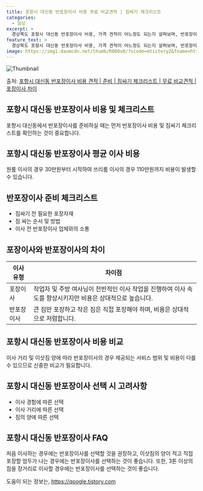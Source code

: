 ```yaml
---
title: 포항시 대신동 반포장이사 비용 무료 비교견적 | 짐싸기 체크리스트
categories:
  - 일상
excerpt: >
  경상북도 포항시 대신동 반포장이사 비용, 가격 견적이 어느정도 되는지 살펴보며, 반포장이사를 준비함에 있어 짐싸기 준비 체크리스트가 무엇인지 보겠습니다. 마지막으로 포장이사와 차이점을 통해 무료 비교견적으로 어떤 것이 더 합리적인 선택인지 공유 드립니다.포항시 대신동 포장이사 견적 샘플 보기 👈 클릭포항시 대신동 포장이사 가격 살펴보기 👈 클릭포항시 대신동 반포장이사 평균 이사 비용평수포항시 대신동 평균 이사 비용원룸 이사9평 이하 (1톤)30만원~투룸/쓰리룸 이사16평 ~ 20평 (2.5톤)80만원~쓰리룸 이사21평 (5톤) ~110만원~우리집 무료 이사견적 받기 👈 클릭포장 vs 반포장: 어떤 차이가 있을까?이사 업체를 선택할 때 포장과 반포장의 가장 큰 차이점은 무엇일까요?포장이사는 1톤 50..
feature_text: >
  경상북도 포항시 대신동 반포장이사 비용, 가격 견적이 어느정도 되는지 살펴보며, 반포장이사를 준비함에 있어 짐싸기 준비 체크리스트가 무엇인지 보겠습니다. 마지막으로 포장이사와 차이점을 통해 무료 비교견적으로 어떤 것이 더 합리적인 선택인지 공유 드립니다.포항시 대신동 포장이사 견적 샘플 보기 👈 클릭포항시 대신동 포장이사 가격 살펴보기 👈 클릭포항시 대신동 반포장이사 평균 이사 비용평수포항시 대신동 평균 이사 비용원룸 이사9평 이하 (1톤)30만원~투룸/쓰리룸 이사16평 ~ 20평 (2.5톤)80만원~쓰리룸 이사21평 (5톤) ~110만원~우리집 무료 이사견적 받기 👈 클릭포장 vs 반포장: 어떤 차이가 있을까?이사 업체를 선택할 때 포장과 반포장의 가장 큰 차이점은 무엇일까요?포장이사는 1톤 50..
image: https://img1.daumcdn.net/thumb/R800x0/?scode=mtistory2&fname=https%3A%2F%2Fblog.kakaocdn.net%2Fdn%2FWx37e%2FbtsHctsSaUY%2F8auotth9IKBrfT0nHRaMT0%2Fimg.webp
---
```


![Thumbnail](https://img1.daumcdn.net/thumb/R800x0/?scode=mtistory2&fname=https%3A%2F%2Fblog.kakaocdn.net%2Fdn%2FWx37e%2FbtsHctsSaUY%2F8auotth9IKBrfT0nHRaMT0%2Fimg.webp)

<p>출처: <a href="https://qoogle.tistory.com/9478" rel="dofollow">포항시 대신동 반포장이사 비용 견적 | 준비 | 짐싸기 체크리스트 | 무료 비교견적 | 포장이사 차이</a> </p>

## 포항시 대신동 반포장이사 비용 및 체크리스트

포항시 대신동에서 반포장이사를 준비하실 때는 먼저 반포장이사 비용 및 짐싸기 체크리스트를 확인하는 것이 중요합니다.

## **포항시 대신동 반포장이사 평균 이사 비용**

원룸 이사의 경우 30만원부터 시작하여 쓰리룸 이사의 경우 110만원까지 비용이 발생할 수 있습니다.

## **반포장이사 준비 체크리스트**

  * 짐싸기 전 필요한 포장자재
  * 짐 싸는 순서 및 방법
  * 이사 전 반포장이사 업체와의 소통

## **포장이사와 반포장이사의 차이**

**이사 유형** | **차이점**  
---|---  
포장이사 | 작업자 및 주방 여사님이 전반적인 이사 작업을 진행하여 이사 속도를 향상시키지만 비용은 상대적으로 높습니다.  
반포장이사 | 큰 짐만 포장하고 작은 짐은 직접 포장해야 하며, 비용은 상대적으로 저렴합니다.   
  
## **포항시 대신동 반포장이사 비용 비교**

이사 거리 및 이삿짐 양에 따라 반포장이사의 경우 제공되는 서비스 범위 및 비용이 다를 수 있으므로 신중한 비교가 필요합니다.

## **포항시 대신동 반포장이사 선택 시 고려사항**

  * 이사 경험에 따른 선택
  * 이사 거리에 따른 선택
  * 짐의 양에 따른 선택

## **포항시 대신동 반포장이사 FAQ**

처음 이사하는 경우에는 반포장이사를 선택할 것을 권장하고, 이삿짐의 양이 적고 직접 포장할 엄두가 나는 경우에는 반포장이사를 선택하는 것이
좋습니다. 또한, 3톤 이상의 짐을 장거리로 이사할 경우에는 반포장이사를 선택하는 것이 좋습니다.



 

도움이 되는 정보는, <a href="https://qoogle.tistory.com" rel="dofollow">https://qoogle.tistory.com</a>


